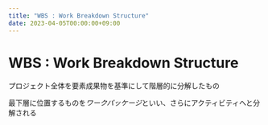 ```yaml
---
title: "WBS : Work Breakdown Structure"
date: 2023-04-05T00:00:00+09:00
---
```

# WBS : Work Breakdown Structure

プロジェクト全体を要素成果物を基準にして階層的に分解したもの

最下層に位置するものを*ワークパッケージ*といい、さらにアクティビティへと分解される